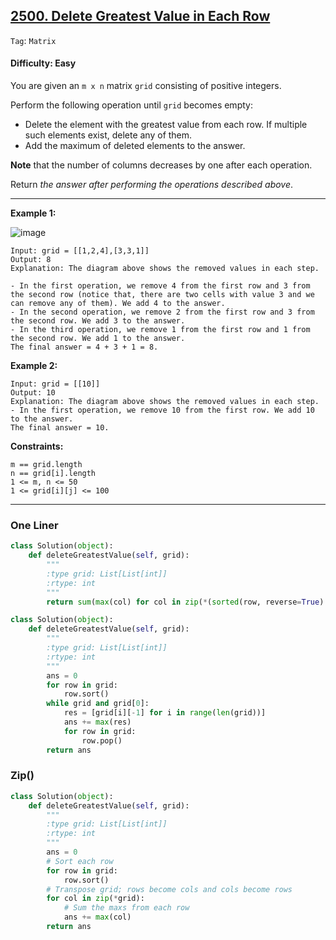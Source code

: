 ## [2500. Delete Greatest Value in Each Row](https://leetcode.com/problems/delete-greatest-value-in-each-row/)

```Tag```: ```Matrix```

#### Difficulty: Easy

You are given an ```m x n``` matrix ```grid``` consisting of positive integers.

Perform the following operation until ```grid``` becomes empty:

- Delete the element with the greatest value from each row. If multiple such elements exist, delete any of them.
- Add the maximum of deleted elements to the answer.

__Note__ that the number of columns decreases by one after each operation.

Return _the answer after performing the operations described above_.

---

__Example 1:__

![image](https://assets.leetcode.com/uploads/2022/10/19/q1ex1.jpg)

```
Input: grid = [[1,2,4],[3,3,1]]
Output: 8
Explanation: The diagram above shows the removed values in each step.

- In the first operation, we remove 4 from the first row and 3 from the second row (notice that, there are two cells with value 3 and we can remove any of them). We add 4 to the answer.
- In the second operation, we remove 2 from the first row and 3 from the second row. We add 3 to the answer.
- In the third operation, we remove 1 from the first row and 1 from the second row. We add 1 to the answer.
The final answer = 4 + 3 + 1 = 8.
```

__Example 2:__

```
Input: grid = [[10]]
Output: 10
Explanation: The diagram above shows the removed values in each step.
- In the first operation, we remove 10 from the first row. We add 10 to the answer.
The final answer = 10.
```

__Constraints:__

```
m == grid.length
n == grid[i].length
1 <= m, n <= 50
1 <= grid[i][j] <= 100
```

---

### One Liner

```Python
class Solution(object):
    def deleteGreatestValue(self, grid):
        """
        :type grid: List[List[int]]
        :rtype: int
        """
        return sum(max(col) for col in zip(*(sorted(row, reverse=True) for row in grid)))
```

```Python
class Solution(object):
    def deleteGreatestValue(self, grid):
        """
        :type grid: List[List[int]]
        :rtype: int
        """
        ans = 0
        for row in grid:
            row.sort()
        while grid and grid[0]:
            res = [grid[i][-1] for i in range(len(grid))]
            ans += max(res)
            for row in grid:
                row.pop()
        return ans
```

### Zip()

```Python
class Solution(object):
    def deleteGreatestValue(self, grid):
        """
        :type grid: List[List[int]]
        :rtype: int
        """
        ans = 0
        # Sort each row
        for row in grid:
            row.sort()
        # Transpose grid; rows become cols and cols become rows
        for col in zip(*grid):
            # Sum the maxs from each row
            ans += max(col)
        return ans
```
